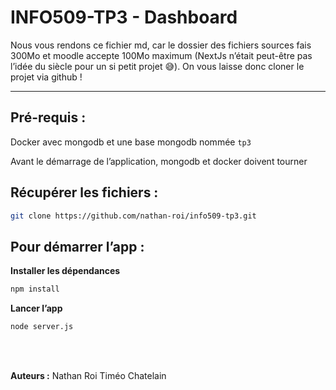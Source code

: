 # INFO509-TP3 - Dashboard

Nous vous rendons ce fichier md, car le dossier des fichiers sources fais 300Mo et moodle accepte 100Mo maximum (NextJs n’était peut-être pas l’idée du siècle pour un si petit projet 😅). On vous laisse donc cloner le projet via github !

---

## Pré-requis :

Docker avec mongodb et une base mongodb nommée `tp3`

Avant le démarrage de l’application, mongodb et docker doivent tourner

## Récupérer les fichiers :

```bash
git clone https://github.com/nathan-roi/info509-tp3.git
```

## Pour démarrer l’app :

**Installer les dépendances**

```bash
npm install
```

**Lancer l’app**

```bash
node server.js
```

<br/>
<br/>

**Auteurs :**
Nathan Roi
Timéo Chatelain